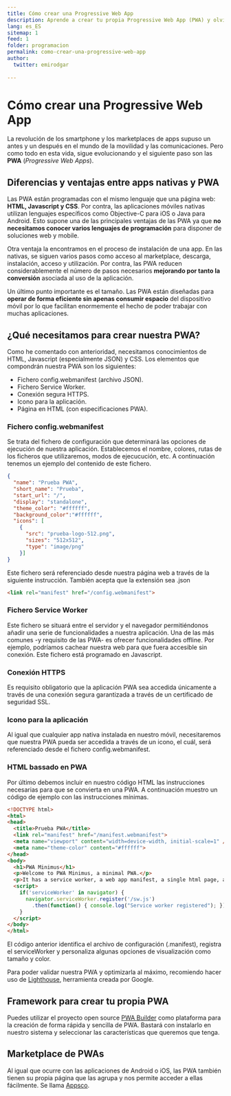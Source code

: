 ```yaml
---
title: Cómo crear una Progressive Web App
description: Aprende a crear tu propia Progressive Web App (PWA) y olvídate de programar apps tradicionales en iOS o Android.
lang: es_ES
sitemap: 1
feed: 1
folder: programacion
permalink: como-crear-una-progressive-web-app
author:
  twitter: emirodgar
  
---
```


# Cómo crear una Progressive Web App

La revolución de los smartphone y los marketplaces de apps supuso un antes y un después en el mundo de la movilidad y las comunicaciones. Pero como todo en esta vida, sigue evolucionando y el siguiente paso son las **PWA** (*Progressive Web Apps*).

## Diferencias y ventajas entre apps nativas y PWA

Las PWA están programadas con el mismo lenguaje que una página web: **HTML, Javascript y CSS**. Por contra, las aplicaciones móviles nativas utilizan lenguajes específicos como Objective-C para iOS o Java para Android. Esto supone una de las principales ventajas de las PWA ya que **no necesitamos conocer varios lenguajes de programación** para disponer de soluciones web y mobile.

Otra ventaja la encontramos en el proceso de instalación de una app. En las nativas, se siguen varios pasos como acceso al marketplace, descarga, instalación, acceso y utilización. Por contra, las PWA reducen considerablemente el número de pasos necesarios **mejorando por tanto la conversión** asociada al uso de la aplicación.

<amp-twitter 
  width="375"
  height="472"
  layout="responsive"
  data-tweetid="864987919685001216">
</amp-twitter>

Un último punto importante es el tamaño. Las PWA están diseñadas para **operar de forma eficiente sin apenas consumir espacio** del dispositivo móvil por lo que facilitan enormemente el hecho de poder trabajar con muchas aplicaciones.   

## ¿Qué necesitamos para crear nuestra PWA?

Como he comentado con anterioridad, necesitamos conocimientos de HTML, Javascript (especialmente JSON) y CSS. Los elementos que compondrán nuestra PWA son los siguientes:

 - Fichero config.webmanifest (archivo JSON).
 - Fichero Service Worker.
 - Conexión segura HTTPS.
 - Icono para la aplicación.
 - Página en HTML (con especificaciones PWA).
 
### Fichero config.webmanifest
 
 Se trata del fichero de configuración que determinará las opciones de ejecución de nuestra aplicación. Establecemos el nombre, colores, rutas de los ficheros que utilizaremos, modos de ejecucución, etc. A continuación tenemos un ejemplo del contenido de este fichero.

```json
{
  "name": "Prueba PWA",
  "short_name": "Prueba",
  "start_url": "/",
  "display": "standalone",
  "theme_color": "#ffffff",
  "background_color":"#ffffff",
  "icons": [
    {
      "src": "prueba-logo-512.png",
      "sizes": "512x512",
      "type": "image/png"
    }]
}
```
Este fichero será referenciado desde nuestra página web a través de la siguiente instrucción. También acepta que la extensión sea .json

```html
<link rel="manifest" href="/config.webmanifest">
```

### Fichero Service Worker

Este fichero se situará entre el servidor y el navegador permitiéndonos añadir una serie de funcionalidades a nuestra aplicación. Una de las más comunes -y requisito de las PWA- es ofrecer funcionalidades offline. Por ejemplo, podríamos cachear nuestra web para que fuera accesible sin conexión. Este fichero está programado en Javascript.

### Conexión HTTPS

Es requisito obligatorio que la aplicación PWA sea accedida únicamente a través de una conexión segura garantizada a través de un certificado de seguridad SSL.

### Icono para la aplicación

Al igual que cualquier app nativa instalada en nuestro móvil, necesitaremos que nuestra PWA pueda ser accedida a través de un icono, el cuál, será referenciado desde el fichero config.webmanifest.

### HTML bassado en PWA

Por último debemos incluir en nuestro código HTML las instrucciones necesarias para que se convierta en una PWA. A continuación muestro un código de ejemplo con las instrucciones mínimas.

```html
<!DOCTYPE html>
<html>
<head>
  <title>Prueba PWA</title>
  <link rel="manifest" href="/manifest.webmanifest">
  <meta name="viewport" content="width=device-width, initial-scale=1" />
  <meta name="theme-color" content="#ffffff">
</head>
<body>
  <h1>PWA Minimus</h1>
  <p>Welcome to PWA Minimus, a minimal PWA.</p>
  <p>It has a service worker, a web app manifest, a single html page, and an icon.</p>
  <script>
    if('serviceWorker' in navigator) {
      navigator.serviceWorker.register('/sw.js')
        .then(function() { console.log("Service worker registered"); });
    }
  </script>
</body>
</html>
```

El código anterior identifica el archivo de configuración (.manifest), registra el serviceWorker y personaliza algunas opciones de visualización como tamaño y color.

Para poder validar nuestra PWA y optimizarla al máximo, recomiendo hacer uso de [Lighthouse](https://developers.google.com/web/tools/lighthouse/run), herramienta creada por Google.

## Framework para crear tu propia PWA

Puedes utilizar el proyecto open source [PWA Builder](https://pwa.cafe/) como plataforma para la creación de forma rápida y sencilla de PWA. Bastará con instalarlo en nuestro sistema y seleccionar las características que queremos que tenga. 

## Marketplace de PWAs

Al igual que ocurre con las aplicaciones de Android o iOS, las PWA también tienen su propia página que las agrupa y nos permite acceder a ellas fácilmente. Se llama [Appsco](https://appsco.pe).
<!--stackedit_data:
eyJoaXN0b3J5IjpbNzMyOTE5MjAzLDU3ODExMDIyMl19
-->